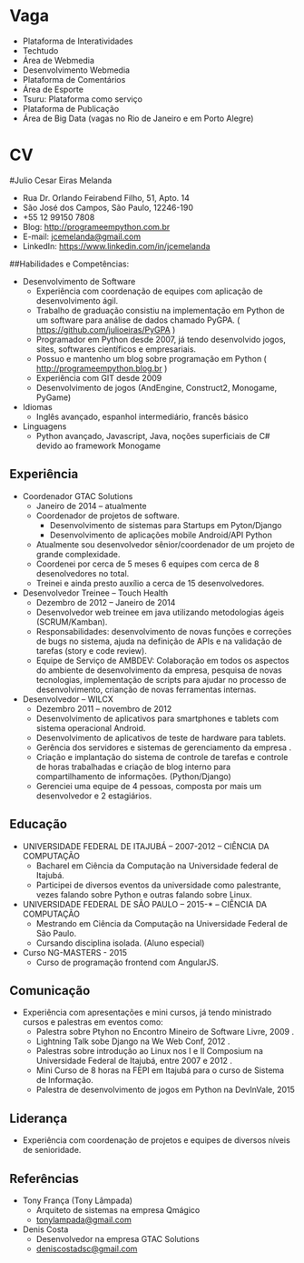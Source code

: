 Vaga
====
* Plataforma de Interatividades
* Techtudo
* Área de Webmedia
* Desenvolvimento Webmedia
* Plataforma de Comentários
* Área de Esporte
* Tsuru: Plataforma como serviço
* Plataforma de Publicação
* Área de Big Data (vagas no Rio de Janeiro e em Porto Alegre)


CV
==
#Julio Cesar Eiras Melanda

* Rua Dr. Orlando Feirabend Filho, 51, Apto. 14
* São José dos Campos, São Paulo, 12246-190
* +55 12 99150 7808
* Blog: http://programeempython.com.br
* E-mail: jcemelanda@gmail.com
* LinkedIn: https://www.linkedin.com/in/jcemelanda

##Habilidades e Competências:
* Desenvolvimento de Software
	* Experiência com coordenação de equipes com aplicação de desenvolvimento ágil.
	* Trabalho de graduação consistiu na implementação em Python de um software
para análise de dados chamado PyGPA. ( https://github.com/julioeiras/PyGPA )
	* Programador em Python desde 2007, já tendo desenvolvido jogos, sites,
softwares científicos e empresariais.
	* Possuo e mantenho um blog sobre programação em Python
( http://programeempython.blog.br )
	* Experiência com GIT desde 2009
	* Desenvolvimento de jogos (AndEngine, Construct2, Monogame, PyGame)
* Idiomas
	* Inglês avançado, espanhol intermediário, francês básico
* Linguagens
	* Python avançado, Javascript, Java, noções superficiais de C# devido ao
framework Monogame

## Experiência
* Coordenador GTAC Solutions
	* Janeiro de 2014 – atualmente
	* Coordenador de projetos de software.
		* Desenvolvimento de sistemas para Startups em Pyton/Django
		* Desenvolvimento de aplicações mobile Android/API Python
	* Atualmente sou desenvolvedor sênior/coordenador de um projeto de grande
complexidade.
	* Coordenei por cerca de 5 meses 6 equipes com cerca de 8 desenolvedores no
total.
	* Treinei e ainda presto auxílio a cerca de 15 desenvolvedores.
* Desenvolvedor Treinee – Touch Health
	* Dezembro de 2012 – Janeiro de 2014
	* Desenvolvedor web treinee em java utilizando metodologias ágeis
(SCRUM/Kamban).
	* Responsabilidades: desenvolvimento de novas funções e correções de bugs no
sistema, ajuda na definição de APIs e na validação de tarefas (story e code
review).
	* Equipe de Serviço de AMBDEV: Colaboração em todos os aspectos do ambiente
de desenvolvimento da empresa, pesquisa de novas tecnologias, implementação
de scripts para ajudar no processo de desenvolvimento, crianção de novas
ferramentas internas.
* Desenvolvedor – WILCX
	* Dezembro 2011 – novembro de 2012
	* Desenvolvimento de aplicativos para smartphones e tablets com sistema
operacional Android.
	* Desenvolvimento de aplicativos de teste de hardware para tablets.
	* Gerência dos servidores e sistemas de gerenciamento da empresa .
	* Criação e implantação do sistema de controle de tarefas e controle de horas
trabalhadas e criação de blog interno para compartilhamento de informações.
(Python/Django)
	* Gerenciei uma equipe de 4 pessoas, composta por mais um desenvolvedor e 2
estagiários.

## Educação
* UNIVERSIDADE FEDERAL DE ITAJUBÁ – 2007-2012 – CIÊNCIA DA COMPUTAÇÃO
	* Bacharel em Ciência da Computação na Universidade federal de Itajubá.
	* Participei de diversos eventos da universidade como palestrante, vezes falando
sobre Python e outras falando sobre Linux.
* UNIVERSIDADE FEDERAL DE SÃO PAULO – 2015-* – CIÊNCIA DA COMPUTAÇÃO
	* Mestrando em Ciência da Computação na Universidade Federal de São Paulo.
	* Cursando disciplina isolada. (Aluno especial)
* Curso NG-MASTERS - 2015
	* Curso de programação frontend com AngularJS.

## Comunicação
* Experiência com apresentações e mini cursos, já tendo ministrado cursos e palestras
em eventos como:
	* Palestra sobre Ptyhon no Encontro Mineiro de Software Livre, 2009 .
	* Lightning Talk sobe Django na We Web Conf, 2012 .
	* Palestras sobre introdução ao Linux nos I e II Composium na Universidade
Federal de Itajubá, entre 2007 e 2012 .
	* Mini Curso de 8 horas na FEPI em Itajubá para o curso de Sistema de Informação.
	* Palestra de desenvolvimento de jogos em Python na DevInVale, 2015

## Liderança
* Experiência com coordenação de projetos e equipes de diversos níveis de
senioridade.

## Referências
* Tony França (Tony Lâmpada)
	* Arquiteto de sistemas na empresa Qmágico
	* tonylampada@gmail.com
* Denis Costa
	* Desenvolvedor na empresa GTAC Solutions
	* deniscostadsc@gmail.com
